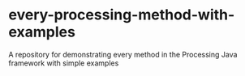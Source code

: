 # every-processing-method-with-examples
A repository for demonstrating every method in the Processing Java framework with simple examples
